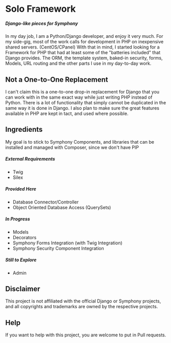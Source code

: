# Solo Framework
##### Django-like pieces for Symphony
In my day job, I am a Python/Django developer, and enjoy it very much.  For my side-gig, most of the work calls for
development in PHP on inexpensive shared servers. (CentOS/CPanel) With that in mind, I started looking for a Framework
for PHP that had at least some of the "batteries included" that Django provides.  The ORM, the template system, baked-in
security, forms, Models, URL routing and the other parts I use in my day-to-day work.

## Not a One-to-One Replacement
I can't claim this is a one-to-one drop-in replacement for Django that you can work with in the same exact way while 
just writing PHP instead of Python. There is a lot of functionality that simply cannot be duplicated in the same way it
is done in Django. I also plan to make sure the great features available in PHP are kept in tact, and used where 
possible.

## Ingredients
My goal is to stick to Symphony Components, and libraries that can be installed and managed with Composer, since we 
don't have PIP

##### External Requirements
- Twig
- Silex

##### Provided Here
- Database Connector/Controller
- Object Oriented Database Access (QuerySets)

##### In Progress
- Models
- Decorators
- Symphony Forms Integration (with Twig Integration)
- Symphony Security Component Integration

##### Still to Explore
- Admin

## Disclaimer
This project is not affiliated with the official Django or Symphony projects, and all copyrights and trademarks 
are owned by the respective projects.

## Help
If you want to help with this project, you are welcome to put in Pull requests.